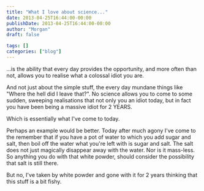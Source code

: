 ```yaml
---
title: "What I love about science..."
date: 2013-04-25T16:44:00-00:00
publishDate: 2013-04-25T16:44:00-00:00
author: "Morgan"
draft: false

tags: []
categories: ["blog"]
---
```


...is the ability that every day provides the opportunity, and more often than not, allows you to realise what a colossal idiot you are.

And not just about the simple stuff, the every day mundane things like "Where the hell did I leave that?". No science allows you to come to some sudden, sweeping realisations that not only you an idiot today, but in fact you have been being a massive idiot for 2 YEARS.

Which is essentially what I've come to today.

Perhaps an example would be better. Today after much agony I've come to the remember that if you have a pot of water to which you add sugar and salt, then boil off the water what you're left with is sugar and salt. The salt does not just magically disappear away with the water. Nor is it mass-less. So anything you do with that white powder, should consider the possibility that salt is still there.

But no, I've taken by white powder and gone with it for 2 years thinking that this stuff is a bit fishy.
